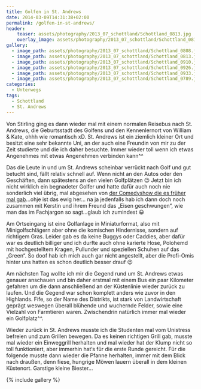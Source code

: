 ```yaml
---
title: Golfen in St. Andrews
date: 2014-03-09T14:31:38+02:00
permalink: /golfen-in-st-andrews/
header:
    teaser: assets/photography/2013_07_schottland/Schottland_0813.jpg
    overlay_image: assets/photography/2013_07_schottland/Schottland_0813.jpg
gallery:
  - image_path: assets/photography/2013_07_schottland/Schottland_0808.jpg
  - image_path: assets/photography/2013_07_schottland/Schottland_0813.jpg
  - image_path: assets/photography/2013_07_schottland/Schottland_0910.jpg
  - image_path: assets/photography/2013_07_schottland/Schottland_0926.jpg
  - image_path: assets/photography/2013_07_schottland/Schottland_0933.jpg
  - image_path: assets/photography/2013_07_schottland/Schottland_0789.jpg
categories:
  - Unterwegs
tags:
  - Schottland
  - St. Andrews
---
```



Von Stirling ging es dann wieder mal mit einem normalen Reisebus nach St. Andrews, 
die Geburtsstadt des Golfens und den Kennenlernort von William & Kate, ohhh wie romantisch xD. St. Andrews ist ein 
ziemlich kleiner Ort und besitzt eine sehr bekannte Uni, an der auch eine Freundin von mir zu der Zeit studierte und die ich daher besuchte. 
Immer wieder toll wenn ich etwas Angenehmes mit etwas Angenehmen verbinden kann^^

Das die Leute in und um St. Andrews scheinbar verrückt nach Golf und gut betucht sind, fällt relativ schnell auf. 
Wenn nicht an den Autos oder den Geschäften, dann spätestens an den vielen Golfplätzen 😉 
Jetzt bin ich nicht wirklich ein begnadeter Golfer und hatte dafür auch noch nie sonderlich viel übrig, 
mal abgesehen von <a href="http://www.youtube.com/watch?v=pEig1D4sJdI" target="_blank">der Comedyshow die es früher mal gab</a>&#8230;ohje ist das ewig her&#8230; na ja jedenfalls hab ich dann doch noch zusammen mit Kerstin und ihrem Freund das „Eisen geschwungen“, wie man das im Fachjargon so sagt&#8230;glaub ich zumindest 😀

Am Ortseingang ist eine Golfanlage in Miniaturformat, also mit Minigolfschlägern aber ohne die komischen Hindernisse, sondern auf richtigem Gras. 
Leider gab es da keine Buggys oder Caddies, aber dafür war es deutlich billiger und ich durfte auch ohne karierte Hose, 
Polohemd mit hochgestelltem Kragen, Pullunder und speziellen Schuhen auf das „Green“. So doof hab ich mich auch gar nicht angestellt, 
aber die Profi-Omis hinter uns hatten es schon deutlich besser drauf 😉

Am nächsten Tag wollte ich mir die Gegend rund um St. Andrews etwas genauer anschauen und bin daher erstmal mit einem Bus 
ein paar Kilometer gefahren um die dann anschließend an der Küstenlinie wieder zurück zu laufen. 
Und die Gegend war schon komplett anders wie zuvor in den Highlands. Fife, so der Name des Distrikts, 
ist stark von Landwirtschaft geprägt weswegen überall blühende und wuchernde Felder, sowie eine Vielzahl von Farmtieren waren. 
Zwischendrin natürlich immer mal wieder ein Golfplatz^^.

Wieder zurück in St. Andrews musste ich die Studenten mal vom Unistress befreien und zum Grillen bewegen. Da es keinen richtigen Grill gab, 
musste mal wieder ein Einweggrill herhalten und mal wieder hat der Klump nicht so toll funktioniert, 
aber immerhin hat‘s für die erste Runde gereicht. Für die folgende musste dann wieder die Pfanne herhalten, 
immer mit dem Blick nach draußen, denn fiese, hungrige Möwen lauern überall in dem kleinen Küstenort. Garstige kleine Biester&#8230;

{% include gallery %}